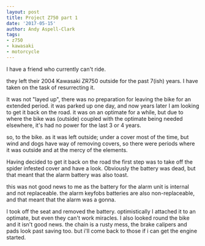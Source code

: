 ```yaml
---
layout: post
title: Project Z750 part 1
date: '2017-05-15'
author: Andy Aspell-Clark
tags:
- z750
- kawasaki
- motorcycle
---
```


I have a friend who currently can't ride.

they left their 2004 Kawasaki ZR750 outside for the past 7(ish) years. I have taken on the task of resurrecting it.

It was not "layed up", there was no preparation for leaving the bike for an extended period. it was parked up one day, and now years later I am looking to get it back on the road. it was on an optimate for a while, but due to where the bike was (outside) coupled with the optimate being needed elsewhere, it's had no power for the last 3 or 4 years.

so, to the bike. as it was left outside; under a cover most of the time, but wind and dogs have way of removing covers, so there were periods where it was outside and at the mercy of the elements.

Having decided to get it back on the road the first step was to take off the spider infested cover and have a look. Obviously the battery was dead, but that meant that the alarm battery was also toast.

this was not good news to me as the battery for the alarm unit is internal and not replaceable. the alarm keyfobs batteries are also non-replaceable, and that meant that the alarm was a gonna.

I took off the seat and removed the battery. optimistically I attached it to an optimate, but even they can't work miracles. I also looked round the bike and it isn't good news. the chain is a rusty mess, the brake calipers and pads look past saving too. but i'll come back to those if i can get the engine started.
